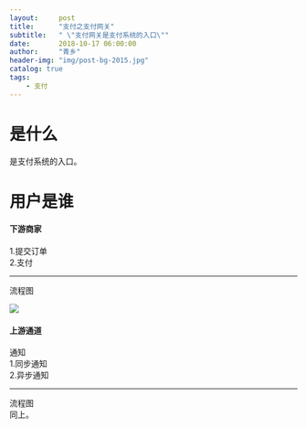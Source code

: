 ```yaml
---
layout:     post
title:      "支付之支付网关"
subtitle:   " \"支付网关是支付系统的入口\""
date:       2018-10-17 06:00:00
author:     "青乡"
header-img: "img/post-bg-2015.jpg"
catalog: true
tags:
    - 支付
---
```



# 是什么
是支付系统的入口。

# 用户是谁
#### 下游商家
1.提交订单  
2.支付

---
流程图


![](https://user-gold-cdn.xitu.io/2018/12/7/1678716615c6ed78?w=3331&h=1713&f=png&s=243498)
#### 上游通道
通知  
1.同步通知  
2.异步通知

---
流程图  
同上。






